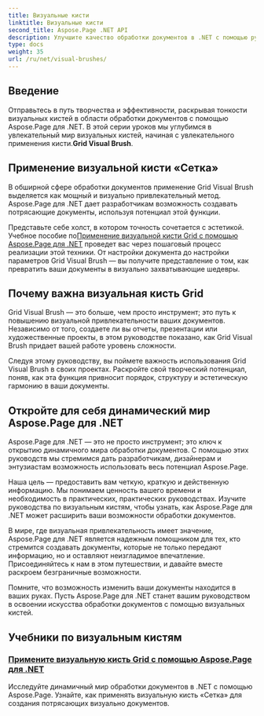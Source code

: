 ```yaml
---
title: Визуальные кисти
linktitle: Визуальные кисти
second_title: Aspose.Page .NET API
description: Улучшите качество обработки документов в .NET с помощью руководств по Aspose.Page. Погрузитесь в мир визуальных кистей, осваивая методы создания потрясающих визуально документов.
type: docs
weight: 35
url: /ru/net/visual-brushes/
---
```


## Введение

 Отправьтесь в путь творчества и эффективности, раскрывая тонкости визуальных кистей в области обработки документов с помощью Aspose.Page для .NET. В этой серии уроков мы углубимся в увлекательный мир визуальных кистей, начиная с увлекательного применения кисти.**Grid Visual Brush**.

## Применение визуальной кисти «Сетка»

В обширной сфере обработки документов применение Grid Visual Brush выделяется как мощный и визуально привлекательный метод. Aspose.Page для .NET дает разработчикам возможность создавать потрясающие документы, используя потенциал этой функции.

 Представьте себе холст, в котором точность сочетается с эстетикой. Учебное пособие по[Применение визуальной кисти Grid с помощью Aspose.Page для .NET](./apply-grid-visual-brush/) проведет вас через пошаговый процесс реализации этой техники. От настройки документа до настройки параметров Grid Visual Brush — вы получите представление о том, как превратить ваши документы в визуально захватывающие шедевры.

## Почему важна визуальная кисть Grid

Grid Visual Brush — это больше, чем просто инструмент; это путь к повышению визуальной привлекательности ваших документов. Независимо от того, создаете ли вы отчеты, презентации или художественные проекты, в этом руководстве показано, как Grid Visual Brush придает вашей работе уровень сложности.

Следуя этому руководству, вы поймете важность использования Grid Visual Brush в своих проектах. Раскройте свой творческий потенциал, поняв, как эта функция привносит порядок, структуру и эстетическую гармонию в ваши документы.

## Откройте для себя динамический мир Aspose.Page для .NET

Aspose.Page для .NET — это не просто инструмент; это ключ к открытию динамичного мира обработки документов. С помощью этих руководств мы стремимся дать разработчикам, дизайнерам и энтузиастам возможность использовать весь потенциал Aspose.Page.

Наша цель — предоставить вам четкую, краткую и действенную информацию. Мы понимаем ценность вашего времени и необходимость в практических, практических руководствах. Изучите руководства по визуальным кистям, чтобы узнать, как Aspose.Page для .NET может расширить ваши возможности обработки документов.

В мире, где визуальная привлекательность имеет значение, Aspose.Page для .NET является надежным помощником для тех, кто стремится создавать документы, которые не только передают информацию, но и оставляют неизгладимое впечатление. Присоединяйтесь к нам в этом путешествии, и давайте вместе раскроем безграничные возможности.

Помните, что возможность изменить ваши документы находится в ваших руках. Пусть Aspose.Page для .NET станет вашим руководством в освоении искусства обработки документов с помощью визуальных кистей.
## Учебники по визуальным кистям
### [Примените визуальную кисть Grid с помощью Aspose.Page для .NET](./apply-grid-visual-brush/)
Исследуйте динамичный мир обработки документов в .NET с помощью Aspose.Page. Узнайте, как применять визуальную кисть «Сетка» для создания потрясающих визуально документов.